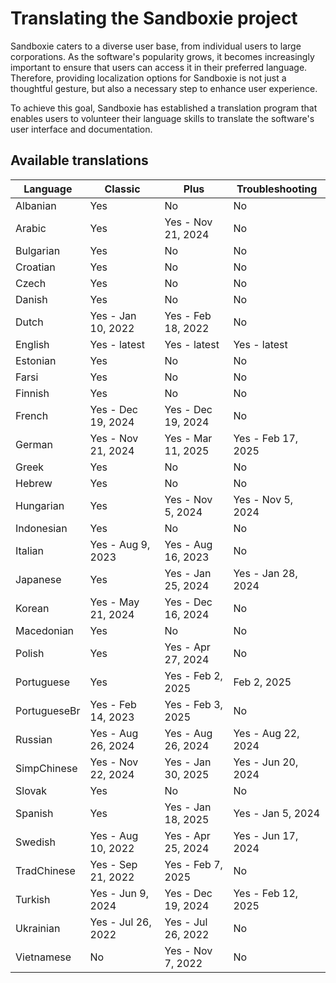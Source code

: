 # Translating the Sandboxie project

Sandboxie caters to a diverse user base, from individual users to large corporations. As the software's popularity grows, it becomes increasingly important to ensure that users can access it in their preferred language. Therefore, providing localization options for Sandboxie is not just a thoughtful gesture, but also a necessary step to enhance user experience.

To achieve this goal, Sandboxie has established a translation program that enables users to volunteer their language skills to translate the software's user interface and documentation. 


## Available translations

| Language | Classic | Plus | Troubleshooting |
|-|---------|------|---|
|Albanian|Yes|No|No|
|Arabic|Yes|Yes - Nov 21, 2024|No|
|Bulgarian|Yes|No|No|
|Croatian|Yes|No|No|
|Czech|Yes|No|No|
|Danish|Yes|No|No|
|Dutch|Yes - Jan 10, 2022|Yes - Feb 18, 2022|No|
|English|Yes - latest|Yes - latest|Yes - latest|
|Estonian|Yes|No|No|
|Farsi|Yes|No|No|
|Finnish|Yes|No|No|
|French|Yes - Dec 19, 2024|Yes - Dec 19, 2024|No|
|German|Yes - Nov 21, 2024|Yes - Mar 11, 2025|Yes - Feb 17, 2025|
|Greek|Yes|No|No|
|Hebrew|Yes|No|No|
|Hungarian|Yes|Yes - Nov 5, 2024|Yes - Nov 5, 2024|
|Indonesian|Yes|No|No|
|Italian|Yes - Aug 9, 2023|Yes - Aug 16, 2023|No|
|Japanese|Yes|Yes - Jan 25, 2024|Yes - Jan 28, 2024|
|Korean|Yes - May 21, 2024|Yes - Dec 16, 2024|No|
|Macedonian|Yes|No|No|
|Polish|Yes|Yes - Apr 27, 2024|No|
|Portuguese|Yes|Yes - Feb 2, 2025|Feb 2, 2025|
|PortugueseBr|Yes - Feb 14, 2023|Yes - Feb 3, 2025|No|
|Russian|Yes - Aug 26, 2024|Yes - Aug 26, 2024|Yes - Aug 22, 2024|
|SimpChinese|Yes - Nov 22, 2024|Yes - Jan 30, 2025|Yes - Jun 20, 2024|
|Slovak|Yes|No|No|
|Spanish|Yes|Yes - Jan 18, 2025|Yes - Jan 5, 2024|
|Swedish|Yes - Aug 10, 2022|Yes - Apr 25, 2024|Yes - Jun 17, 2024|
|TradChinese|Yes - Sep 21, 2022|Yes - Feb 7, 2025|No|
|Turkish|Yes - Jun 9, 2024|Yes - Dec 19, 2024|Yes - Feb 12, 2025|
|Ukrainian|Yes - Jul 26, 2022|Yes - Jul 26, 2022|No|
|Vietnamese|No|Yes - Nov 7, 2022|No|
